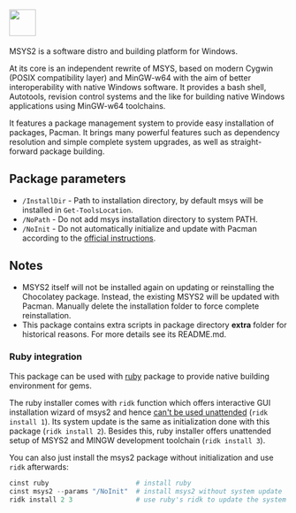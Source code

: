 # <img src="" width="48" height="48"/> [](https://chocolatey.org/packages/msys2)

MSYS2 is a software distro and building platform for Windows.

At its core is an independent rewrite of MSYS, based on modern Cygwin (POSIX compatibility layer) and MinGW-w64 with the aim of better interoperability with native Windows software. It provides a bash shell, Autotools, revision control systems and the like for building native Windows applications using MinGW-w64 toolchains.

It features a package management system to provide easy installation of packages, Pacman. It brings many powerful features such as dependency resolution and simple complete system upgrades, as well as straight-forward package building.

## Package parameters

- `/InstallDir` - Path to installation directory, by default msys will be installed in `Get-ToolsLocation`.
- `/NoPath`     - Do not add msys installation directory to system PATH.
- `/NoInit`     - Do not automatically initialize and update with Pacman according to the [official instructions](https://msys2.github.io).

## Notes

- MSYS2 itself will not be installed again on updating or reinstalling the Chocolatey package. Instead, the existing MSYS2 will be updated with Pacman. Manually delete the installation folder to force complete reinstallation.
- This package contains extra scripts in package directory **extra** folder for historical reasons. For more details see its README.md. 

### Ruby integration

This package can be used with [ruby](https://chocolatey.org/packages/ruby) package to provide native building environment for gems. 

The ruby installer comes with `ridk` function which offers interactive GUI installation wizard of msys2 and hence [can't be used unattended](https://github.com/oneclick/rubyinstaller2/issues/79) (`ridk install 1`). Its system update is the same as initialization done with this package (`ridk install 2`). Besides this, ruby installer offers unattended setup of MSYS2 and MINGW development toolchain (`ridk install 3`). 

You can also just install the msys2 package without initialization and use `ridk` afterwards:

```powershell
cinst ruby                      # install ruby
cinst msys2 --params "/NoInit"  # install msys2 without system update
ridk install 2 3                # use ruby's ridk to update the system and install development toolchain
```